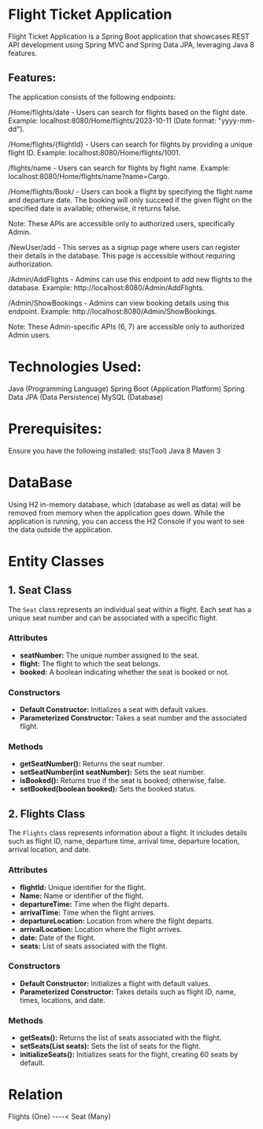 # Flight Ticket Application
Flight Ticket Application is a Spring Boot application that showcases REST API development using Spring MVC and Spring Data JPA, leveraging Java 8 features.

## Features:
The application consists of the following endpoints:

/Home/flights/date - Users can search for flights based on the flight date. Example: localhost:8080/Home/flights/2023-10-11 (Date format: "yyyy-mm-dd").

/Home/flights/{flightId} - Users can search for flights by providing a unique flight ID. Example: localhost:8080/Home/flights/1001.

/flights/name - Users can search for flights by flight name. Example: localhost:8080/Home/flights/name?name=Cargo.

/Home/flights/Book/ - Users can book a flight by specifying the flight name and departure date. The booking will only succeed if the given flight on the specified date is available; otherwise, it returns false.

Note: These APIs are accessible only to authorized users, specifically Admin.

/NewUser/add - This serves as a signup page where users can register their details in the database. This page is accessible without requiring authorization.

/Admin/AddFlights - Admins can use this endpoint to add new flights to the database. Example: http://localhost:8080/Admin/AddFlights.

/Admin/ShowBookings - Admins can view booking details using this endpoint. Example: http://localhost:8080/Admin/ShowBookings.

Note: These Admin-specific APIs (6, 7) are accessible only to authorized Admin users.

# Technologies Used:
Java (Programming Language)
Spring Boot (Application Platform)
Spring Data JPA (Data Persistence)
MySQL (Database)

# Prerequisites:
Ensure you have the following installed:
sts(Tool)
Java 8
Maven 3


# DataBase 
Using H2 in-memory database, which (database as well as data) will be removed from memory when the application goes down.
While the application is running, you can access the H2 Console if you want to see the data outside the application.

# Entity Classes

## 1. Seat Class

The `Seat` class represents an individual seat within a flight. Each seat has a unique seat number and can be associated with a specific flight.

### Attributes

- **seatNumber:** The unique number assigned to the seat.
- **flight:** The flight to which the seat belongs.
- **booked:** A boolean indicating whether the seat is booked or not.

### Constructors

- **Default Constructor:** Initializes a seat with default values.
- **Parameterized Constructor:** Takes a seat number and the associated flight.

### Methods

- **getSeatNumber():** Returns the seat number.
- **setSeatNumber(int seatNumber):** Sets the seat number.
- **isBooked():** Returns true if the seat is booked; otherwise, false.
- **setBooked(boolean booked):** Sets the booked status.

## 2. Flights Class

The `Flights` class represents information about a flight. It includes details such as flight ID, name, departure time, arrival time, departure location, arrival location, and date.

### Attributes

- **flightId:** Unique identifier for the flight.
- **Name:** Name or identifier of the flight.
- **departureTime:** Time when the flight departs.
- **arrivalTime:** Time when the flight arrives.
- **departureLocation:** Location from where the flight departs.
- **arrivalLocation:** Location where the flight arrives.
- **date:** Date of the flight.
- **seats:** List of seats associated with the flight.

### Constructors

- **Default Constructor:** Initializes a flight with default values.
- **Parameterized Constructor:** Takes details such as flight ID, name, times, locations, and date.

### Methods

- **getSeats():** Returns the list of seats associated with the flight.
- **setSeats(List<Seat> seats):** Sets the list of seats for the flight.
- **initializeSeats():** Initializes seats for the flight, creating 60 seats by default.

# Relation
Flights (One) ----< Seat (Many)




